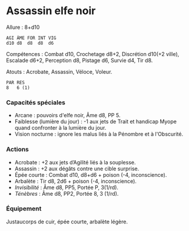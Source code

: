 # Assassin elfe noir

Allure : 8+d10

	AGI	ÂME	FOR	INT	VIG
	d10	d8	d8	d8	d6

Compétences : Combat d10, Crochetage d8+2, Discrétion d10(+2 ville), Escalade d6+2, Perception d8, Pistage d6, Survie d4, Tir d8.

Atouts : Acrobate, Assassin, Véloce, Voleur.

	PAR	RES
	8	6 (1)

### Capacités spéciales
- Arcane : pouvoirs d'elfe noir, Âme d8, PP 5.
- Faiblesse (lumière du jour) : -1 aux jets de Trait et handicap Myope quand confronter à la lumière du jour.
- Vision nocturne : ignore les malus liés à la Pénombre et à l'Obscurité.

### Actions
- Acrobate : +2 aux jets d’Agilité liés à la souplesse.
- Assassin : +2 aux dégâts contre une cible surprise.
- Épée courte : Combat d10, d8+d6 + poison (-4, inconscience).
- Arbalète : Tir d8, 2d6 + poison (-4, inconscience).
- _Invisibilité_ : Âme d8, PP5, Portée P, 3(1/rd).
- _Ténèbres_ : Âme d8, PP2, Portée 8, 3 (1/rd).

### Équipement
Justaucorps de cuir, épée courte, arbalète légère.
